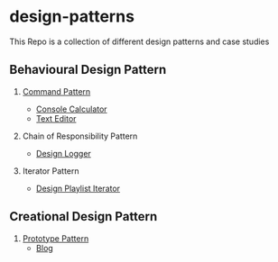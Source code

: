 # design-patterns
This Repo is a collection of different design patterns and case studies

## Behavioural Design Pattern
1. [Command Pattern](commmand.md)
   - [Console Calculator](https://github.com/iampushkar/ConsoleCalculator)
   - [Text Editor](https://github.com/iampushkar/TextEditor)
  
2. Chain of Responsibility Pattern
   - [Design Logger](https://manishpushkar.me/lld-design-a-logger-chain-of-responsibility-design-pattern)
  
3. Iterator Pattern
   - [Design Playlist Iterator](https://manishpushkar.me/lld-design-a-music-playlist-iterator)

## Creational Design Pattern
1. [Prototype Pattern](https://github.com/iampushkar/lld-prototype-pattern)
   - [Blog](https://manishpushkar.me/lld-prototype-design-pattern)
